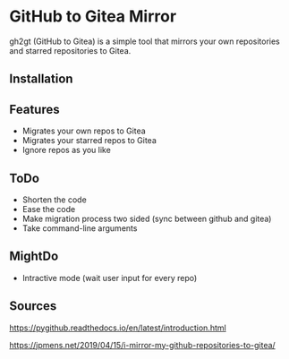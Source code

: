 # GitHub to Gitea Mirror

gh2gt (GitHub to Gitea) is a simple tool that mirrors your own repositories and starred repositories to Gitea.

## Installation

## Features

- Migrates your own repos to Gitea
- Migrates your starred repos to Gitea
- Ignore repos as you like

## ToDo

- Shorten the code
- Ease the code
- Make migration process two sided (sync between github and gitea)
- Take command-line arguments

## MightDo

- Intractive mode (wait user input for every repo)

## Sources

<https://pygithub.readthedocs.io/en/latest/introduction.html>

<https://jpmens.net/2019/04/15/i-mirror-my-github-repositories-to-gitea/>

